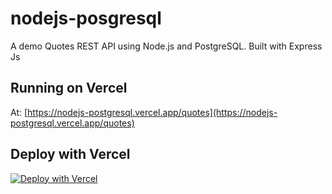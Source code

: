 # nodejs-posgresql
A demo Quotes REST API using Node.js and PostgreSQL. Built with Express Js

## Running on Vercel

At: [https://nodejs-postgresql.vercel.app/quotes](https://nodejs-postgresql.vercel.app/quotes)

## Deploy with Vercel

[![Deploy with Vercel](https://vercel.com/button)](https://vercel.com/new/git/external?repository-url=https%3A%2F%2Fgithub.com%2Fgeshan%2Fnodejs-posgresql)
